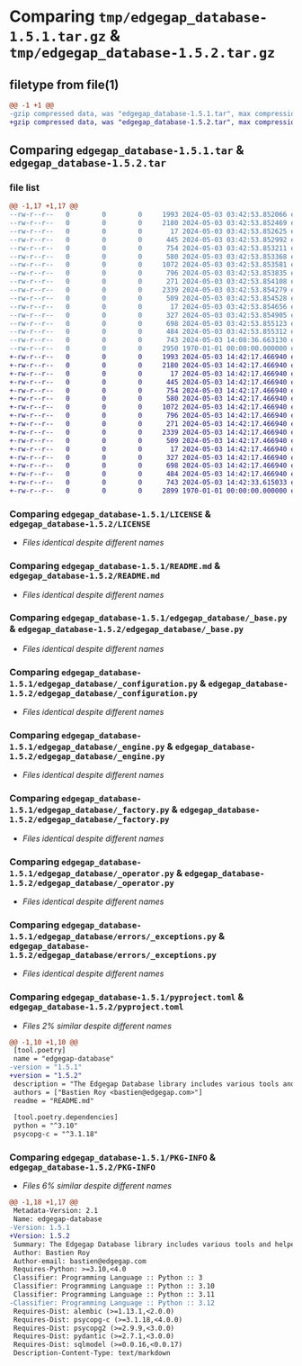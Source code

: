 # Comparing `tmp/edgegap_database-1.5.1.tar.gz` & `tmp/edgegap_database-1.5.2.tar.gz`

## filetype from file(1)

```diff
@@ -1 +1 @@
-gzip compressed data, was "edgegap_database-1.5.1.tar", max compression
+gzip compressed data, was "edgegap_database-1.5.2.tar", max compression
```

## Comparing `edgegap_database-1.5.1.tar` & `edgegap_database-1.5.2.tar`

### file list

```diff
@@ -1,17 +1,17 @@
--rw-r--r--   0        0        0     1993 2024-05-03 03:42:53.852066 edgegap_database-1.5.1/LICENSE
--rw-r--r--   0        0        0     2180 2024-05-03 03:42:53.852469 edgegap_database-1.5.1/README.md
--rw-r--r--   0        0        0       17 2024-05-03 03:42:53.852625 edgegap_database-1.5.1/edgegap_database/BUILD
--rw-r--r--   0        0        0      445 2024-05-03 03:42:53.852992 edgegap_database-1.5.1/edgegap_database/__init__.py
--rw-r--r--   0        0        0      754 2024-05-03 03:42:53.853211 edgegap_database-1.5.1/edgegap_database/_base.py
--rw-r--r--   0        0        0      580 2024-05-03 03:42:53.853368 edgegap_database-1.5.1/edgegap_database/_configuration.py
--rw-r--r--   0        0        0     1072 2024-05-03 03:42:53.853581 edgegap_database-1.5.1/edgegap_database/_engine.py
--rw-r--r--   0        0        0      796 2024-05-03 03:42:53.853835 edgegap_database-1.5.1/edgegap_database/_factory.py
--rw-r--r--   0        0        0      271 2024-05-03 03:42:53.854108 edgegap_database-1.5.1/edgegap_database/_model.py
--rw-r--r--   0        0        0     2339 2024-05-03 03:42:53.854279 edgegap_database-1.5.1/edgegap_database/_operator.py
--rw-r--r--   0        0        0      509 2024-05-03 03:42:53.854528 edgegap_database-1.5.1/edgegap_database/_session.py
--rw-r--r--   0        0        0       17 2024-05-03 03:42:53.854656 edgegap_database-1.5.1/edgegap_database/errors/BUILD
--rw-r--r--   0        0        0      327 2024-05-03 03:42:53.854905 edgegap_database-1.5.1/edgegap_database/errors/__init__.py
--rw-r--r--   0        0        0      698 2024-05-03 03:42:53.855123 edgegap_database-1.5.1/edgegap_database/errors/_exceptions.py
--rw-r--r--   0        0        0      484 2024-05-03 03:42:53.855312 edgegap_database-1.5.1/edgegap_database/errors/_factory.py
--rw-r--r--   0        0        0      743 2024-05-03 14:08:36.663130 edgegap_database-1.5.1/pyproject.toml
--rw-r--r--   0        0        0     2950 1970-01-01 00:00:00.000000 edgegap_database-1.5.1/PKG-INFO
+-rw-r--r--   0        0        0     1993 2024-05-03 14:42:17.466940 edgegap_database-1.5.2/LICENSE
+-rw-r--r--   0        0        0     2180 2024-05-03 14:42:17.466940 edgegap_database-1.5.2/README.md
+-rw-r--r--   0        0        0       17 2024-05-03 14:42:17.466940 edgegap_database-1.5.2/edgegap_database/BUILD
+-rw-r--r--   0        0        0      445 2024-05-03 14:42:17.466940 edgegap_database-1.5.2/edgegap_database/__init__.py
+-rw-r--r--   0        0        0      754 2024-05-03 14:42:17.466940 edgegap_database-1.5.2/edgegap_database/_base.py
+-rw-r--r--   0        0        0      580 2024-05-03 14:42:17.466940 edgegap_database-1.5.2/edgegap_database/_configuration.py
+-rw-r--r--   0        0        0     1072 2024-05-03 14:42:17.466940 edgegap_database-1.5.2/edgegap_database/_engine.py
+-rw-r--r--   0        0        0      796 2024-05-03 14:42:17.466940 edgegap_database-1.5.2/edgegap_database/_factory.py
+-rw-r--r--   0        0        0      271 2024-05-03 14:42:17.466940 edgegap_database-1.5.2/edgegap_database/_model.py
+-rw-r--r--   0        0        0     2339 2024-05-03 14:42:17.466940 edgegap_database-1.5.2/edgegap_database/_operator.py
+-rw-r--r--   0        0        0      509 2024-05-03 14:42:17.466940 edgegap_database-1.5.2/edgegap_database/_session.py
+-rw-r--r--   0        0        0       17 2024-05-03 14:42:17.466940 edgegap_database-1.5.2/edgegap_database/errors/BUILD
+-rw-r--r--   0        0        0      327 2024-05-03 14:42:17.466940 edgegap_database-1.5.2/edgegap_database/errors/__init__.py
+-rw-r--r--   0        0        0      698 2024-05-03 14:42:17.466940 edgegap_database-1.5.2/edgegap_database/errors/_exceptions.py
+-rw-r--r--   0        0        0      484 2024-05-03 14:42:17.466940 edgegap_database-1.5.2/edgegap_database/errors/_factory.py
+-rw-r--r--   0        0        0      743 2024-05-03 14:42:33.615033 edgegap_database-1.5.2/pyproject.toml
+-rw-r--r--   0        0        0     2899 1970-01-01 00:00:00.000000 edgegap_database-1.5.2/PKG-INFO
```

### Comparing `edgegap_database-1.5.1/LICENSE` & `edgegap_database-1.5.2/LICENSE`

 * *Files identical despite different names*

### Comparing `edgegap_database-1.5.1/README.md` & `edgegap_database-1.5.2/README.md`

 * *Files identical despite different names*

### Comparing `edgegap_database-1.5.1/edgegap_database/_base.py` & `edgegap_database-1.5.2/edgegap_database/_base.py`

 * *Files identical despite different names*

### Comparing `edgegap_database-1.5.1/edgegap_database/_configuration.py` & `edgegap_database-1.5.2/edgegap_database/_configuration.py`

 * *Files identical despite different names*

### Comparing `edgegap_database-1.5.1/edgegap_database/_engine.py` & `edgegap_database-1.5.2/edgegap_database/_engine.py`

 * *Files identical despite different names*

### Comparing `edgegap_database-1.5.1/edgegap_database/_factory.py` & `edgegap_database-1.5.2/edgegap_database/_factory.py`

 * *Files identical despite different names*

### Comparing `edgegap_database-1.5.1/edgegap_database/_operator.py` & `edgegap_database-1.5.2/edgegap_database/_operator.py`

 * *Files identical despite different names*

### Comparing `edgegap_database-1.5.1/edgegap_database/errors/_exceptions.py` & `edgegap_database-1.5.2/edgegap_database/errors/_exceptions.py`

 * *Files identical despite different names*

### Comparing `edgegap_database-1.5.1/pyproject.toml` & `edgegap_database-1.5.2/pyproject.toml`

 * *Files 2% similar despite different names*

```diff
@@ -1,10 +1,10 @@
 [tool.poetry]
 name = "edgegap-database"
-version = "1.5.1"
+version = "1.5.2"
 description = "The Edgegap Database library includes various tools and helpers for interacting with Database and Migrations. It is designed for use within the Edgegap organization."
 authors = ["Bastien Roy <bastien@edgegap.com>"]
 readme = "README.md"
 
 [tool.poetry.dependencies]
 python = "^3.10"
 psycopg-c = "^3.1.18"
```

### Comparing `edgegap_database-1.5.1/PKG-INFO` & `edgegap_database-1.5.2/PKG-INFO`

 * *Files 6% similar despite different names*

```diff
@@ -1,18 +1,17 @@
 Metadata-Version: 2.1
 Name: edgegap-database
-Version: 1.5.1
+Version: 1.5.2
 Summary: The Edgegap Database library includes various tools and helpers for interacting with Database and Migrations. It is designed for use within the Edgegap organization.
 Author: Bastien Roy
 Author-email: bastien@edgegap.com
 Requires-Python: >=3.10,<4.0
 Classifier: Programming Language :: Python :: 3
 Classifier: Programming Language :: Python :: 3.10
 Classifier: Programming Language :: Python :: 3.11
-Classifier: Programming Language :: Python :: 3.12
 Requires-Dist: alembic (>=1.13.1,<2.0.0)
 Requires-Dist: psycopg-c (>=3.1.18,<4.0.0)
 Requires-Dist: psycopg2 (>=2.9.9,<3.0.0)
 Requires-Dist: pydantic (>=2.7.1,<3.0.0)
 Requires-Dist: sqlmodel (>=0.0.16,<0.0.17)
 Description-Content-Type: text/markdown
```

